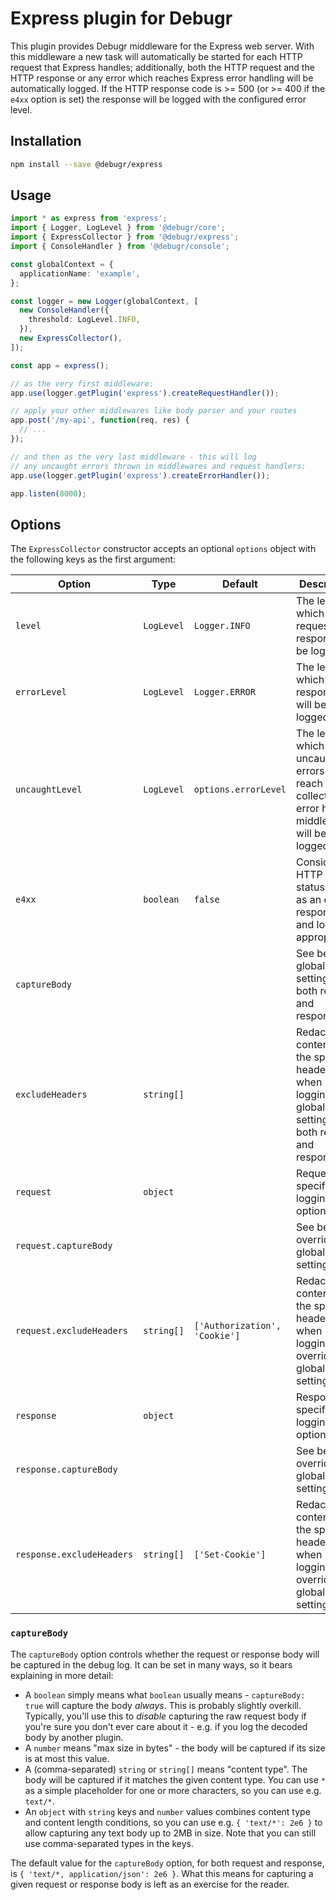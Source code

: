 Express plugin for Debugr
=========================

This plugin provides Debugr middleware for the Express web server.
With this middleware a new task will automatically be started for each
HTTP request that Express handles; additionally, both the HTTP request and
the HTTP response or any error which reaches Express error handling
will be automatically logged. If the HTTP response code is >= 500
(or >= 400 if the `e4xx` option is set) the response will be logged
with the configured error level.

## Installation

```bash
npm install --save @debugr/express
```

## Usage

```typescript
import * as express from 'express';
import { Logger, LogLevel } from '@debugr/core';
import { ExpressCollector } from '@debugr/express';
import { ConsoleHandler } from '@debugr/console';

const globalContext = {
  applicationName: 'example',
};

const logger = new Logger(globalContext, [
  new ConsoleHandler({
    threshold: LogLevel.INFO,
  }),
  new ExpressCollector(),
]);

const app = express();

// as the very first middleware:
app.use(logger.getPlugin('express').createRequestHandler());

// apply your other middlewares like body parser and your routes
app.post('/my-api', function(req, res) {
  // ...
});

// and then as the very last middleware - this will log
// any uncaught errors thrown in middlewares and request handlers:
app.use(logger.getPlugin('express').createErrorHandler());

app.listen(8000);
```

## Options

The `ExpressCollector` constructor accepts an optional `options` object
with the following keys as the first argument:

| Option                    | Type       | Default                       | Description                                                                                             |
|---------------------------|------------|-------------------------------|---------------------------------------------------------------------------------------------------------|
| `level`                   | `LogLevel` | `Logger.INFO`                 | The level at which the request and response will be logged                                              |
| `errorLevel`              | `LogLevel` | `Logger.ERROR`                | The level at which error responses will be logged                                                       |
| `uncaughtLevel`           | `LogLevel` | `options.errorLevel`          | The level at which uncaught errors which reach the collector's error handler middleware will be logged  |
| `e4xx`                    | `boolean`  | `false`                       | Consider HTTP 4xx status code as an error response and log appropriately                                |
| `captureBody`             |            |                               | See below; global setting for both request and response                                                 |
| `excludeHeaders`          | `string[]` |                               | Redact the contents of the specified headers when logging; global setting for both request and response |
| `request`                 | `object`   |                               | Request-specific logging options                                                                        |
| `request.captureBody`     |            |                               | See below; overrides global setting                                                                     |
| `request.excludeHeaders`  | `string[]` | `['Authorization', 'Cookie']` | Redact the contents of the specified headers when logging; overrides global setting                     |
| `response`                | `object`   |                               | Response-specific logging options                                                                       |
| `response.captureBody`    |            |                               | See below; overrides global setting                                                                     |
| `response.excludeHeaders` | `string[]` | `['Set-Cookie']`              | Redact the contents of the specified headers when logging; overrides global setting                     |

### `captureBody`

The `captureBody` option controls whether the request or response body
will be captured in the debug log. It can be set in many ways, so it bears
explaining in more detail:
 - A `boolean` simply means what `boolean` usually means - `captureBody: true`
   will capture the body *always*. This is probably slightly overkill. Typically,
   you'll use this to *disable* capturing the raw request body if you're sure
   you don't ever care about it - e.g. if you log the decoded body by another plugin.
 - A `number` means "max size in bytes" - the body will be captured if its size
   is at most this value.
 - A (comma-separated) `string` or `string[]` means "content type". The body will
   be captured if it matches the given content type. You can use `*` as a simple
   placeholder for one or more characters, so you can use e.g. `text/*`.
 - An `object` with `string` keys and `number` values combines content type and
   content length conditions, so you can use e.g. `{ 'text/*': 2e6 }` to allow
   capturing any text body up to 2MB in size. Note that you can still use
   comma-separated types in the keys.

The default value for the `captureBody` option, for both request and response, is
`{ 'text/*, application/json': 2e6 }`. What this means for capturing a given
request or response body is left as an exercise for the reader.
